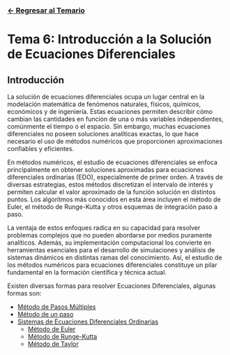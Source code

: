 ### [<- Regresar al Temario](https://github.com/Yayackie/Trabajos_Metodos-Numericos/tree/main)

# Tema 6: Introducción a la Solución de Ecuaciones Diferenciales
## Introducción
La solución de ecuaciones diferenciales ocupa un lugar central en la modelación matemática de fenómenos naturales, físicos, químicos, económicos y de ingeniería. Estas ecuaciones permiten describir cómo cambian las cantidades en función de una o más variables independientes, comúnmente el tiempo o el espacio. Sin embargo, muchas ecuaciones diferenciales no poseen soluciones analíticas exactas, lo que hace necesario el uso de métodos numéricos que proporcionen aproximaciones confiables y eficientes.

En métodos numéricos, el estudio de ecuaciones diferenciales se enfoca principalmente en obtener soluciones aproximadas para ecuaciones diferenciales ordinarias (EDO), especialmente de primer orden. A través de diversas estrategias, estos métodos discretizan el intervalo de interés y permiten calcular el valor aproximado de la función solución en distintos puntos. Los algoritmos más conocidos en esta área incluyen el método de Euler, el método de Runge-Kutta y otros esquemas de integración paso a paso.

La ventaja de estos enfoques radica en su capacidad para resolver problemas complejos que no pueden abordarse por medios puramente analíticos. Además, su implementación computacional los convierte en herramientas esenciales para el desarrollo de simulaciones y análisis de sistemas dinámicos en distintas ramas del conocimiento. Así, el estudio de los métodos numéricos para ecuaciones diferenciales constituye un pilar fundamental en la formación científica y técnica actual.

Existen diversas formas para resolver Ecuaciones Diferenciales, algunas formas son:
- [Método de Pasos Múltiples](https://github.com/Yayackie/Trabajos_Metodos-Numericos/blob/main/T6%20-%20Soluci%C3%B3n%20de%20Ecuaciones%20Diferenciales/M%C3%A9todo%20de%20Pasos%20M%C3%BAltiples/Introducci%C3%B3n%20al%20M%C3%A9todo%20de%20Pasos%20M%C3%BAltiples.md)
- [Método de un paso](https://github.com/Yayackie/Trabajos_Metodos-Numericos/blob/main/T6%20-%20Soluci%C3%B3n%20de%20Ecuaciones%20Diferenciales/M%C3%A9todo%20de%20un%20paso/Introducci%C3%B3n%20al%20M%C3%A9todo%20de%20un%20paso.md)
- [Sistemas de Ecuaciones Diferenciales Ordinarias](https://github.com/Yayackie/Trabajos_Metodos-Numericos/blob/main/T6%20-%20Soluci%C3%B3n%20de%20Ecuaciones%20Diferenciales/Sistemas%20de%20Ecuaciones%20Diferenciales%20Ordinarias/Introducci%C3%B3n%20a%20los%20SIstemas%20de%20Ecuaciones%20Diferenciales%20Ordinarias.md)
  - [Método de Euler](https://github.com/Yayackie/Trabajos_Metodos-Numericos/blob/main/T6%20-%20Soluci%C3%B3n%20de%20Ecuaciones%20Diferenciales/Sistemas%20de%20Ecuaciones%20Diferenciales%20Ordinarias/M%C3%A9todo%20de%20Euler/Introducci%C3%B3n%20al%20M%C3%A9todo%20de%20Euler.md)
  - [Método de Runge-Kutta](https://github.com/Yayackie/Trabajos_Metodos-Numericos/blob/main/T6%20-%20Soluci%C3%B3n%20de%20Ecuaciones%20Diferenciales/Sistemas%20de%20Ecuaciones%20Diferenciales%20Ordinarias/M%C3%A9todo%20de%20Runge-Kutta/Introducci%C3%B3n%20al%20M%C3%A9todo%20de%20Runge-Kutta.md)
  - [Método de Taylor](https://github.com/Yayackie/Trabajos_Metodos-Numericos/blob/main/T6%20-%20Soluci%C3%B3n%20de%20Ecuaciones%20Diferenciales/Sistemas%20de%20Ecuaciones%20Diferenciales%20Ordinarias/M%C3%A9todo%20de%20Taylor/Introducci%C3%B3n%20al%20M%C3%A9todo%20de%20Taylor.md)

